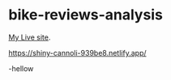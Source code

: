 # bike-reviews-analysis

 [My Live site](https://shiny-cannoli-939be8.netlify.app/).

https://shiny-cannoli-939be8.netlify.app/

-hellow